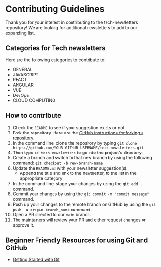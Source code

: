 # Contributing Guidelines

Thank you for your interest in contributing to the tech-newsletters repository! We are looking for additional newsletters to add to our expanding list.

## Categories for Tech newsletters

Here are the following categories to contribute to:

- GENERAL
- JAVASCRIPT
- REACT
- ANGULAR
- VUE
- DevOps
- CLOUD COMPUTING

## How to contribute

1. Check the `README` to see if your suggestion exists or not.
2. Fork the repository. Here are the [GitHub instructions for forking a repository](https://docs.github.com/en/get-started/quickstart/fork-a-repo).
3. In the command line, clone the repository by typing `git clone https://github.com/YOUR-GITHUB-USERNAME/tech-newsletters.git`
4. Then type `cd tech-newsletters` to go into the project's directory.
5. Create a branch and switch to that new branch by using the following command: `git checkout -b new-branch-name`
6. Update the `README.md` with your newsletter suggestion(s).
   - Append the title and link to the newsletter, to the list in the appropriate category
7. In the command line, stage your changes by using the `git add .` command.
8. Commit your changes by using the `git commit -m "commit message"` command.
9. Push up your changes to the remote branch on GitHub by using the `git push -u origin branch_name` command.
10. Open a PR directed to our `main` branch.
11. The maintainers will review your PR and either request changes or approve it.

## Beginner Friendly Resources for using Git and GitHub

- [Getting Started with Git](https://www.thisdot.co/blog/getting-started-with-git)
